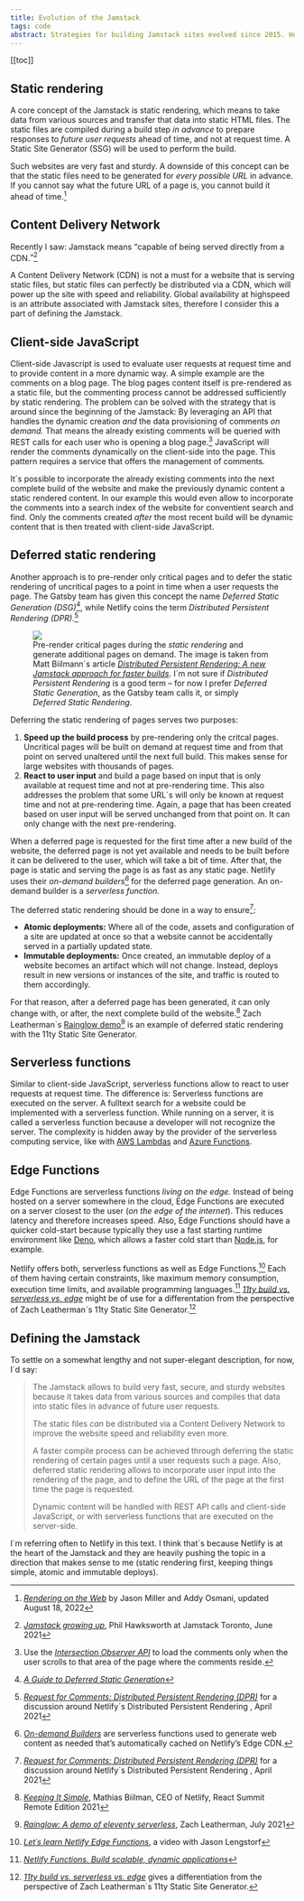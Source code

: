 ```yaml
---
title: Evolution of the Jamstack
tags: code
abstract: Strategies for building Jamstack sites evolved since 2015. How is the Jamstack defined today?
---
```


[[toc]]

## Static rendering

A core concept of the Jamstack is static rendering, which means to take data from various sources and transfer that data into static HTML files. The static files are compiled during a build step *in advance* to prepare responses to *future user requests* ahead of time, and not at request time. A Static Site Generator (SSG) will be used to perform the build.

Such websites are very fast and sturdy. A downside of this concept can be that the static files need to be generated for *every possible URL* in advance. If you cannot say what the future URL of a page is, you cannot build it ahead of time.[^rendering]

## Content Delivery Network

Recently I saw: Jamstack means <q>capable of being served directly from a CDN.</q>[^growing-up]

A Content Delivery Network (CDN) is not a must for a website that is serving static files, but static files can perfectly be distributed via a CDN, which will power up the site with speed and reliability. Global availability at highspeed is an attribute associated with Jamstack sites, therefore I consider this a part of defining the Jamstack.

## Client-side JavaScript

Client-side Javascript is used to evaluate user requests at request time and to provide content in a more dynamic way. A simple example are the comments on a blog page. The blog pages content itself is pre-rendered as a static file, but the commenting process cannot be addressed sufficiently by static rendering. The problem can be solved with the strategy that is around since the beginning of the Jamstack: By leveraging an API that handles the dynamic creation *and* the data provisioning of comments *on demand.* That means the already existing comments will be queried with REST calls for each user who is opening a blog page.[^intersection-observer] JavaScript will render the comments dynamically on the client-side into the page. This pattern requires a service that offers the management of comments.

It´s possible to incorporate the already existing comments into the next complete build of the website and make the previously dynamic content a static rendered content. In our example this would even allow to incorporate the comments into a search index of the website for conventient search and find. Only the comments created *after* the most recent build will be dynamic content that is then treated with client-side JavaScript.

## Deferred static rendering

Another approach is to pre-render only critical pages and to defer the static rendering of uncritical pages to a point in time when a user requests the page. The Gatsby team has given this concept the name *Deferred Static Generation (DSG)*[^dsg], while Netlify coins the term *Distributed Persistent Rendering (DPR).*[^rfc-dpr]

<figure>
<img src="/img/jamstack/distributed-persistent-rendering.png">
<figcaption>Pre-render critical pages during the <em>static rendering</em> and generate additional pages on demand. The image is taken from Matt Biilmann´s article <a href="https://www.netlify.com/blog/2021/04/14/distributed-persistent-rendering-a-new-jamstack-approach-for-faster-builds/"><cite>Distributed Persistent Rendering: A new Jamstack approach for faster builds</cite></a>. I´m not sure if <em>Distributed Persistent Rendering</em> is a good term – for now I prefer <em>Deferred Static Generation</em>, as the Gatsby team calls it, or simply <em>Deferred Static Rendering</em>.</figcaption>
</figure>

Deferring the static rendering of pages serves two purposes:

1.  **Speed up the build process** by pre-rendering only the critcal pages. Uncritical pages will be built on demand at request time and from that point on served unaltered until the next full build. This makes sense for large websites with thousands of pages.
2.  **React to user input** and build a page based on input that is only available at request time and not at pre-rendering time. This also addresses the problem that some URL´s will only be known at request time and not at pre-rendering time. Again, a page that has been created based on user input will be served unchanged from that point on. It can only change with the next pre-rendering.

When a deferred page is requested for the first time after a new build of the website, the deferred page is not yet available and needs to be built before it can be delivered to the user, which will take a bit of time. After that, the page is static and serving the page is as fast as any static page. Netlify uses their *on-demand builders[^on-demand-builders]* for the deferred page generation. An on-demand builder is a *serverless function.*

The deferred static rendering should be done in a way to ensure[^rfc-dpr]:

- **Atomic deployments:** Where all of the code, assets and configuration of a site are updated at once so that a website cannot be accidentally served in a partially updated state.
- **Immutable deployments:**  Once created, an immutable deploy of a website becomes an artifact which will not change. Instead, deploys result in new versions or instances of the site, and traffic is routed to them accordingly.

For that reason, after a deferred page has been generated, it can only change with, or after, the next complete build of the website.[^keep-it-simple] Zach Leatherman´s [Rainglow demo](https://www.zachleat.com/web/rainglow/)[^rainglow] is an example of deferred static rendering with the 11ty Static Site Generator.

## Serverless functions

Similar to client-side JavaScript, serverless functions allow to react to user requests at request time. The difference is: Serverless functions are executed on the server. A fulltext search for a website could be implemented with a serverless function. While running on a server, it is called a serverless function because a developer will not recognize the server. The complexity is hidden away by the provider of the serverless computing service, like with [AWS Lambdas](https://aws.amazon.com/lambda/) and [Azure Functions](https://azure.microsoft.com/en-us/products/functions/).

## Edge Functions

Edge Functions are serverless functions *living on the edge.* Instead of being hosted on a server somewhere in the cloud, Edge Functions are executed on a server closest to the user (*on the edge of the internet*). This reduces latency and therefore increases speed. Also, Edge Functions should have a quicker cold-start because typically they use a fast starting runtime environment like [Deno](https://deno.land), which allows a faster cold start than [Node.js](https://nodejs.dev/en/), for example.

Netlify offers both, serverless functions as well as Edge Functions.[^lengstorf-edge] Each of them having certain constraints, like maximum memory consumption, execution time limits, and available programming languages.[^netlify-functions] [<cite>11ty build vs. serverless vs. edge</cite>](/2022-10-05-build-serverless-edge/) might be of use for a differentation from the perspective of Zach Leatherman´s 11ty Static Site Generator.[^11ty-build-serverless-edge]

## Defining the Jamstack

To settle on a somewhat lengthy and not super-elegant description, for now, I´d say:

> <p>The Jamstack allows to build very fast, secure, and sturdy websites because it takes data from various sources and compiles that data into static files in advance of future user requests.</p><p>The static files <em>can</em> be distributed via a Content Delivery Network to improve the website speed and reliability even more.</p><p>A faster compile process can be achieved through deferring the static rendering of certain pages until a user requests such a page. Also, deferred static rendering allows to incorporate user input into the rendering of the page, and to define the URL of the page at the first time the page is requested.</p><p>Dynamic content will be handled with REST API calls and client-side JavaScript, or with serverless functions that are executed on the server-side.</p>

I´m referring often to Netlify in this text. I think that´s because Netlify is at the heart of the Jamstack and they are heavily pushing the topic in a direction that makes sense to me (static rendering first, keeping things simple, atomic and immutable deploys).

[^rendering]: [<cite>Rendering on the Web](https://web.dev/rendering-on-the-web/) by Jason Miller and Addy Osmani, updated August 18, 2022
[^growing-up]: [<cite>Jamstack growing up](https://noti.st/philhawksworth/5Zh3rm/jamstack-growing-up), Phil Hawksworth at Jamstack Toronto, June 2021
[^intersection-observer]: Use the [<cite>Intersection Observer API</cite>](https://developer.mozilla.org/en-US/docs/Web/API/Intersection_Observer_API) to load the comments only when the user scrolls to that area of the page where the comments reside.
[^dsg]: [<cite>A Guide to Deferred Static Generation</cite>](https://www.gatsbyjs.com/blog/deferred-static-generation-guide/)
[^rfc-dpr]: [<cite>Request for Comments: Distributed Persistent Rendering (DPR)</cite>](https://github.com/jamstack/jamstack.org/discussions/549) for a discussion around Netlify´s Distributed Persistent Rendering , April 2021
[^on-demand-builders]: [<cite>On-demand Builders</cite>](https://docs.netlify.com/configure-builds/on-demand-builders/) are serverless functions used to generate web content as needed that’s automatically cached on Netlify’s Edge CDN.
[^atomic-and-immutable]: [<cite>Terminology explained: Atomic and immutable deploys</cite>](https://www.netlify.com/blog/2021/02/23/terminology-explained-atomic-and-immutable-deploys/)
[^keep-it-simple]: [<cite>Keeping It Simple</cite>](https://youtu.be/p-ZWytPX1fo), Mathias Biilman, CEO of Netlify, React Summit Remote Edition 2021
[^rainglow]: [<cite>Rainglow: A demo of eleventy serverless</cite>](https://www.zachleat.com/web/rainglow/), Zach Leatherman, July 2021
[^lengstorf-edge]: [<cite>Let´s learn Netlify Edge Functions</cite>](https://www.learnwithjason.dev/let-s-learn-netlify-edge-functions), a video with Jason Lengstorf
[^netlify-functions]: [<cite>Netlify Functions. Build scalable, dynamic applications</cite>](https://www.netlify.com/products/functions/)
[^11ty-build-serverless-edge]: [<cite>11ty build vs. serverless vs. edge</cite>](/2022-10-05-build-serverless-edge/) gives a differentiation from the perspective of Zach Leatherman´s 11ty Static Site Generator.

